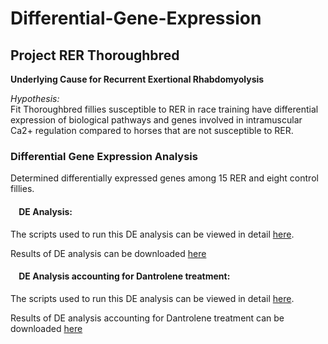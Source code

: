 # Differential-Gene-Expression
## Project RER Thoroughbred

**Underlying Cause for Recurrent Exertional Rhabdomyolysis**

*Hypothesis:*  
Fit Thoroughbred fillies susceptible to RER in race training have differential expression of biological pathways and genes involved in intramuscular Ca2+ regulation compared to horses that are not susceptible to RER. 

### Differential Gene Expression Analysis
Determined differentially expressed genes among 15 RER and eight control fillies.  

#### &nbsp;&nbsp;&nbsp;&nbsp;DE Analysis:
The scripts used to run this DE analysis can be viewed in detail <a href="https://htmlpreview.github.io/?https://github.com/NMDL-MSU/Differential-Gene-Expression/blob/master/RER_Thoughbreed/DE_RER_Thoroughbred.html" target="_blank">here</a>.

Results of DE analysis can be downloaded [here](https://github.com/NMDL-MSU/Differential-Gene-Expression/blob/master/RER_Thoughbreed/RER_Thoroughbred_DE_results.xlsx?raw=true)

#### &nbsp;&nbsp;&nbsp;&nbsp;DE Analysis accounting for Dantrolene treatment:
The scripts used to run this DE analysis can be viewed in detail <a href="https://htmlpreview.github.io/?https://github.com/NMDL-MSU/Differential-Gene-Expression/blob/master/RER_Thoughbreed/DE_Dantrolene_RER_Thoroughbred.html" target="_blank">here</a>.

Results of DE analysis accounting for Dantrolene treatment can be downloaded [here](https://github.com/NMDL-MSU/Differential-Gene-Expression/blob/master/RER_Thoughbreed/DE_Dantrolene_RER_Thoroughbred.xlsx?raw=true)

